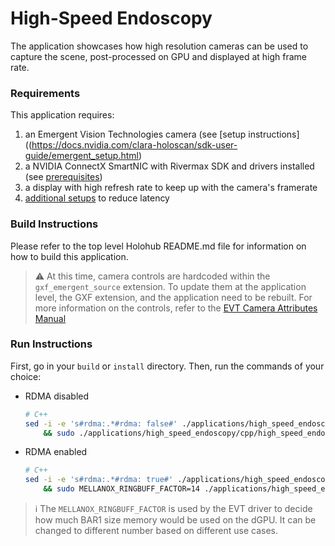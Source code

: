 # High-Speed Endoscopy

The application showcases how high resolution cameras can be used to capture the scene, post-processed on GPU and displayed at high frame rate.

### Requirements

This application requires:
1. an Emergent Vision Technologies camera (see [setup instructions]((https://docs.nvidia.com/clara-holoscan/sdk-user-guide/emergent_setup.html)
2. a NVIDIA ConnectX SmartNIC with Rivermax SDK and drivers installed (see [prerequisites](../../README.md#prerequisites))
3. a display with high refresh rate to keep up with the camera's framerate
4. [additional setups](https://docs.nvidia.com/clara-holoscan/sdk-user-guide/additional_setup.html) to reduce latency

### Build Instructions

Please refer to the top level Holohub README.md file for information on how to build this application.

> ⚠️ At this time, camera controls are hardcoded within the `gxf_emergent_source` extension. To update them at the application level, the GXF extension, and the application need to be rebuilt.
For more information on the controls, refer to the [EVT Camera Attributes Manual](https://emergentvisiontec.com/resources/?tab=umg)

### Run Instructions

First, go in your `build` or `install` directory. Then, run the commands of your choice:

* RDMA disabled
    ```bash
    # C++
    sed -i -e 's#rdma:.*#rdma: false#' ./applications/high_speed_endoscopy/cpp/high_speed_endoscopy.yaml \
        && sudo ./applications/high_speed_endoscopy/cpp/high_speed_endoscopy
    ```

* RDMA enabled
    ```bash
    # C++
    sed -i -e 's#rdma:.*#rdma: true#' ./applications/high_speed_endoscopy/cpp/high_speed_endoscopy.yaml \
        && sudo MELLANOX_RINGBUFF_FACTOR=14 ./applications/high_speed_endoscopy/cpp/high_speed_endoscopy
    ```

> ℹ️ The `MELLANOX_RINGBUFF_FACTOR` is used by the EVT driver to decide how much BAR1 size memory would be used on the dGPU. It can be changed to different number based on different use cases.
